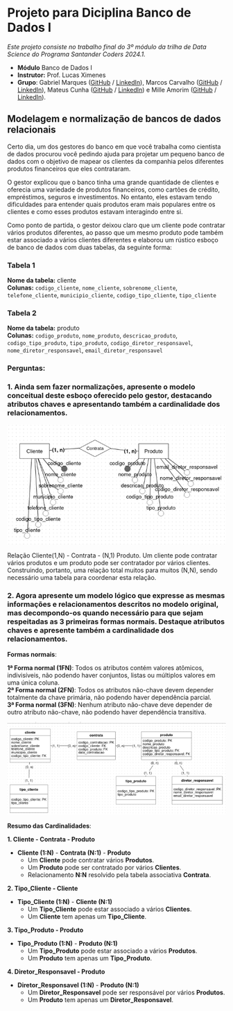 # Projeto para Diciplina Banco de Dados I

_Este projeto consiste no trabalho final do 3º módulo da trilha de Data Science do Programa Santander Coders 2024.1._ 

* **Módulo** Banco de Dados I
* **Instrutor:** Prof. Lucas Ximenes
* **Grupo**: Gabriel Marques ([GitHub](https://github.com/marqsleal) / [LinkedIn](https://www.linkedin.com/in/marqsleal/)), Marcos Carvalho ([GitHub](https://github.com/MarcosFN2014) / [LinkedIn](https://www.linkedin.com/in/marcos-carvalho-8173a2241/)), Mateus Cunha ([GitHub](https://github.com/Mateusclm) / [LinkedIn](https://www.linkedin.com/in/mateusclm/)) e Mille Amorim ([GitHub](https://github.com/4m0r1m) / [LinkedIn](https://www.linkedin.com/in/mille-amorim/)).

## Modelagem e normalização de bancos de dados relacionais

Certo dia, um dos gestores do banco em que você trabalha como cientista de dados procurou você pedindo ajuda para projetar um pequeno banco de dados com o objetivo de mapear os clientes da companhia pelos diferentes produtos financeiros que eles contrataram.

O gestor explicou que o banco tinha uma grande quantidade de clientes e oferecia uma variedade de produtos financeiros, como cartões de crédito, empréstimos, seguros e investimentos. No entanto, eles estavam tendo dificuldades para entender quais produtos eram mais populares entre os clientes e como esses produtos estavam interagindo entre si.

Como ponto de partida, o gestor deixou claro que um cliente pode contratar vários produtos diferentes, ao passo que um mesmo produto pode também estar associado a vários clientes diferentes e elaborou um rústico esboço de banco de dados com duas tabelas, da seguinte forma:

### Tabela 1

**Nome da tabela:** cliente  
**Colunas:** `codigo_cliente`, `nome_cliente`, `sobrenome_cliente`, `telefone_cliente`, `municipio_cliente`, `codigo_tipo_cliente`, `tipo_cliente`

### Tabela 2

**Nome da tabela:** produto  
**Colunas:** `codigo_produto`, `nome_produto`, `descricao_produto`, `codigo_tipo_produto`, `tipo_produto`, `codigo_diretor_responsavel`, `nome_diretor_responsavel`, `email_diretor_responsavel`

### Perguntas:

### 1. Ainda sem fazer normalizações, apresente o modelo conceitual deste esboço oferecido pelo gestor, destacando atributos chaves e apresentando também a cardinalidade dos relacionamentos.

<p align="center">
  <img src="images/questao_um.png" alt="Primeira Questão">
</p>

Relação Cliente(1,N) - Contrata - (N,1) Produto. Um cliente pode contratar vários produtos e um produto pode ser contratador por vários clientes. Construindo, portanto, uma relação total muitos para muitos (N,N), sendo necessário uma tabela para coordenar esta relação.

### 2. Agora apresente um modelo lógico que expresse as mesmas informações e relacionamentos descritos no modelo original, mas decompondo-os quando necessário para que sejam respeitadas as 3 primeiras formas normais. Destaque atributos chaves e apresente também a cardinalidade dos relacionamentos.

**Formas normais**:

**1ª Forma normal (1FN)**: Todos os atributos contém valores atômicos, indivisíveis, não podendo haver conjuntos, listas ou múltiplos valores em uma única coluna.  
**2ª Forma normal (2FN)**: Todos os atributos não-chave devem depender totalmente da chave primária, não podendo haver dependência parcial.  
**3ª Forma normal (3FN)**: Nenhum atributo não-chave deve depender de outro atributo não-chave, não podendo haver dependência transitiva.  

<p align="center">
  <img src="images/questao_dois.png" alt="Segunda Questão">
</p>

**Resumo das Cardinalidades**:

**1. Cliente - Contrata - Produto**
- **Cliente (1:N)** - **Contrata (N:1)** - **Produto**
  - Um **Cliente** pode contratar vários **Produtos**.
  - Um **Produto** pode ser contratado por vários **Clientes**.
  - Relacionamento **N:N** resolvido pela tabela associativa **Contrata**.

**2. Tipo_Cliente - Cliente**
- **Tipo_Cliente (1:N)** - **Cliente (N:1)**
  - Um **Tipo_Cliente** pode estar associado a vários **Clientes**.
  - Um **Cliente** tem apenas um **Tipo_Cliente**.

**3. Tipo_Produto - Produto**
- **Tipo_Produto (1:N)** - **Produto (N:1)**
  - Um **Tipo_Produto** pode estar associado a vários **Produtos**.
  - Um **Produto** tem apenas um **Tipo_Produto**.

**4. Diretor_Responsavel - Produto**
- **Diretor_Responsavel (1:N)** - **Produto (N:1)**
  - Um **Diretor_Responsavel** pode ser responsável por vários **Produtos**.
  - Um **Produto** tem apenas um **Diretor_Responsavel**.